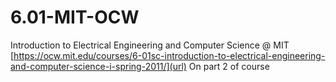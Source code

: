 # 6.01-MIT-OCW
Introduction to Electrical Engineering and Computer Science @ MIT
[https://ocw.mit.edu/courses/6-01sc-introduction-to-electrical-engineering-and-computer-science-i-spring-2011/](url)
On part 2 of course
